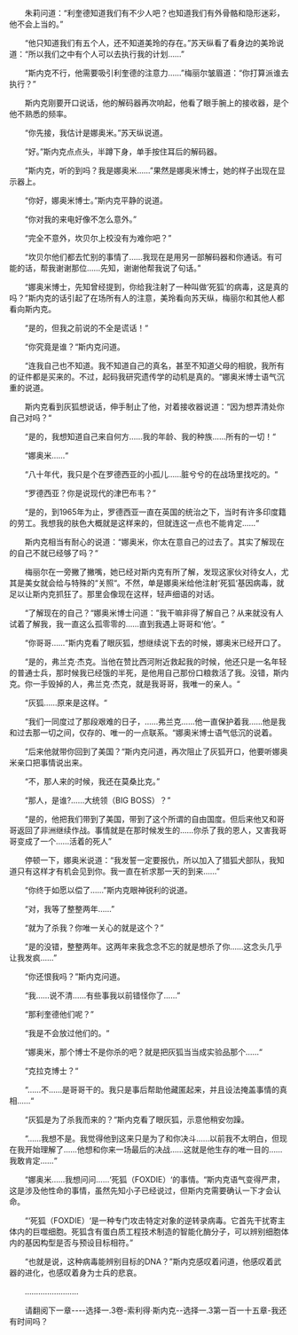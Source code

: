 <div class="read-content j_readContent" id="">
                <p>　　朱莉问道：“利奎德知道我们有不少人吧？也知道我们有外骨骼和隐形迷彩，他不会上当的。”<p>　　“他只知道我们有五个人，还不知道美玲的存在。”苏天纵看了看身边的美玲说道：“所以我们之中有个人可以去执行我的计划……”<p>　　“斯内克不行，他需要吸引利奎德的注意力……”梅丽尔皱眉道：“你打算派谁去执行？”<p>　　斯内克刚要开口说话，他的解码器再次响起，他看了眼手腕上的接收器，是个他不熟悉的频率。<p>　　“你先接，我估计是娜奥米。”苏天纵说道。<p>　　“好。”斯内克点点头，半蹲下身，单手按住耳后的解码器。<p>　　“斯内克，听的到吗？我是娜奥米……”果然是娜奥米博士，她的样子出现在显示器上。<p>　　“你好，娜奥米博士。”斯内克平静的说道。<p>　　“你对我的来电好像不怎么意外。”<p>　　“完全不意外，坎贝尔上校没有为难你吧？”<p>　　“坎贝尔他们都去忙别的事情了……我现在是用另一部解码器和你通话。有可能的话，帮我谢谢那位……先知，谢谢他帮我说了句话。”<p>　　“娜奥米博士，先知曾经提到，你给我注射了一种叫做‘死狐‘的病毒，这是真的吗？”斯内克的话引起了在场所有人的注意，美玲看向苏天纵，梅丽尔和其他人都看向斯内克。<p>　　“是的，但我之前说的不全是谎话！“<p>　　“你究竟是谁？“斯内克问道。<p>　　“连我自己也不知道。我不知道自己的真名，甚至不知道父母的相貌，我所有的证件都是买来的。不过，起码我研究遗传学的动机是真的。“娜奥米博士语气沉重的说道。<p>　　斯内克看到灰狐想说话，伸手制止了他，对着接收器说道：“因为想弄清处你自己对吗？“<p>　　“是的，我想知道自己来自何方……我的年龄、我的种族……所有的一切！“<p>　　“娜奥米……“<p>　　“八十年代，我只是个在罗德西亚的小孤儿……脏兮兮的在战场里找吃的。“<p>　　“罗德西亚？你是说现代的津巴布韦？”<p>　　“是的，到1965年为止，罗德西亚一直在英国的统治之下，当时有许多印度籍的劳工。我想我的肤色大概就是这样来的，但就连这一点也不能肯定……“<p>　　斯内克相当有耐心的说道：“娜奥米，你太在意自己的过去了。其实了解现在的自己不就已经够了吗？“<p>　　梅丽尔在一旁撇了撇嘴，她已经对斯内克有所了解，发现这家伙对待女人，尤其是美女就会给与特殊的“关照“。不然，单是娜奥米给他注射‘死狐‘基因病毒，就足以让斯内克抓狂了。那里会像现在这样，轻声细语的对话。<p>　　“了解现在的自己？“娜奥米博士问道：”我干嘛非得了解自己？从来就没有人试着了解我，我一直这么孤零零的……直到我遇上哥哥和‘他‘。“<p>　　“你哥哥……“斯内克看了眼灰狐，想继续说下去的时候，娜奥米已经开口了。<p>　　“是的，弗兰克·杰克。当他在赞比西河附近救起我的时候，他还只是一名年轻的普通士兵，那时候我已经饿的半死，是他用自己那份口粮救活了我。没错，斯内克。你一手毁掉的人，弗兰克·杰克，就是我哥哥，我唯一的亲人。“<p>　　“灰狐……原来是这样。“<p>　　“我们一同度过了那段艰难的日子，……弗兰克……他一直保护着我……他是我和过去那一切之间，仅存的、唯一的一点联系。“娜奥米博士语气低沉的说着。<p>　　“后来他就带你回到了美国？“斯内克问道，再次阻止了灰狐开口，他要听娜奥米亲口把事情说出来。<p>　　“不，那人来的时候，我还在莫桑比克。”<p>　　“那人，是谁?……大统领（BIG BOSS）？”<p>　　“是的，他把我们带到了美国，带到了这个所谓的自由国度。但后来他又和哥哥返回了非洲继续作战。事情就是在那时候发生的……你杀了我的恩人，又害我哥哥变成了一个……活着的死人”<p>　　停顿一下，娜奥米说道：“我发誓一定要报仇，所以加入了猎狐犬部队，我知道只有这样才有机会见到你。我一直在祈求那一天的到来……”<p>　　“你终于如愿以偿了……”斯内克眼神锐利的说道。<p>　　“对，我等了整整两年……”<p>　　“就为了杀我？你唯一关心的就是这个？”<p>　　“是的没错，整整两年。这两年来我念念不忘的就是想杀了你……这念头几乎让我发疯……”<p>　　“你还恨我吗？”斯内克问道。<p>　　“我……说不清……有些事我以前错怪你了……”<p>　　“那利奎德他们呢？”<p>　　“我是不会放过他们的。“<p>　　“娜奥米，那个博士不是你杀的吧？就是把灰狐当当成实验品那个……“<p>　　“克拉克博士？“<p>　　“……不……是哥哥干的。我只是事后帮助他藏匿起来，并且设法掩盖事情的真相……“<p>　　“灰狐是为了杀我而来的？“斯内克看了眼灰狐，示意他稍安勿躁。<p>　　“……我想不是。我觉得他到这来只是为了和你决斗……以前我不太明白，但现在我开始理解了……他想和你来一场最后的决战……这就是他生存的唯一目的……我敢肯定……“<p>　　“娜奥米……我想问问……‘死狐（FOXDIE）‘的事情。“斯内克语气变得严肃，这是涉及他性命的事情，虽然先知小子已经说过，但斯内克需要确认一下才会认命。<p>　　“‘死狐（FOXDIE）‘是一种专门攻击特定对象的逆转录病毒。它首先干扰寄主体内的巨噬细胞。死狐含有蛋白质工程技术制造的智能化酶分子，可以辨别细胞体内的基因构型是否与预设目标相符。”<p>　　“也就是说，这种病毒能辨别目标的DNA？”斯内克感叹着问道，他感叹着武器的进化，也感叹着身为士兵的悲哀。<p>　　……………………<p>　　请翻阅下一章----选择一.3卷-索利得·斯内克--选择一.3第一百一十五章-我还有时间吗？<p> 
            </div>